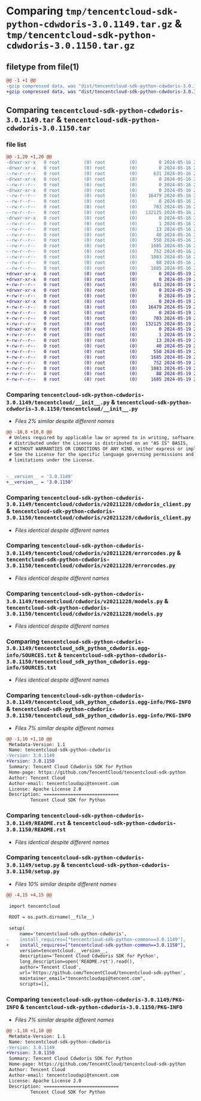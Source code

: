 # Comparing `tmp/tencentcloud-sdk-python-cdwdoris-3.0.1149.tar.gz` & `tmp/tencentcloud-sdk-python-cdwdoris-3.0.1150.tar.gz`

## filetype from file(1)

```diff
@@ -1 +1 @@
-gzip compressed data, was "dist/tencentcloud-sdk-python-cdwdoris-3.0.1149.tar", last modified: Thu May 16 20:25:24 2024, max compression
+gzip compressed data, was "dist/tencentcloud-sdk-python-cdwdoris-3.0.1150.tar", last modified: Sun May 19 20:39:55 2024, max compression
```

## Comparing `tencentcloud-sdk-python-cdwdoris-3.0.1149.tar` & `tencentcloud-sdk-python-cdwdoris-3.0.1150.tar`

### file list

```diff
@@ -1,20 +1,20 @@
-drwxr-xr-x   0 root         (0) root         (0)        0 2024-05-16 20:25:24.000000 tencentcloud-sdk-python-cdwdoris-3.0.1149/
-drwxr-xr-x   0 root         (0) root         (0)        0 2024-05-16 20:25:24.000000 tencentcloud-sdk-python-cdwdoris-3.0.1149/tencentcloud/
--rw-r--r--   0 root         (0) root         (0)      631 2024-05-16 20:25:24.000000 tencentcloud-sdk-python-cdwdoris-3.0.1149/tencentcloud/__init__.py
-drwxr-xr-x   0 root         (0) root         (0)        0 2024-05-16 20:25:24.000000 tencentcloud-sdk-python-cdwdoris-3.0.1149/tencentcloud/cdwdoris/
--rw-r--r--   0 root         (0) root         (0)        0 2024-05-16 20:25:24.000000 tencentcloud-sdk-python-cdwdoris-3.0.1149/tencentcloud/cdwdoris/__init__.py
-drwxr-xr-x   0 root         (0) root         (0)        0 2024-05-16 20:25:24.000000 tencentcloud-sdk-python-cdwdoris-3.0.1149/tencentcloud/cdwdoris/v20211228/
--rw-r--r--   0 root         (0) root         (0)    16479 2024-05-16 20:25:24.000000 tencentcloud-sdk-python-cdwdoris-3.0.1149/tencentcloud/cdwdoris/v20211228/cdwdoris_client.py
--rw-r--r--   0 root         (0) root         (0)        0 2024-05-16 20:25:24.000000 tencentcloud-sdk-python-cdwdoris-3.0.1149/tencentcloud/cdwdoris/v20211228/__init__.py
--rw-r--r--   0 root         (0) root         (0)      703 2024-05-16 20:25:24.000000 tencentcloud-sdk-python-cdwdoris-3.0.1149/tencentcloud/cdwdoris/v20211228/errorcodes.py
--rw-r--r--   0 root         (0) root         (0)   132125 2024-05-16 20:25:24.000000 tencentcloud-sdk-python-cdwdoris-3.0.1149/tencentcloud/cdwdoris/v20211228/models.py
-drwxr-xr-x   0 root         (0) root         (0)        0 2024-05-16 20:25:24.000000 tencentcloud-sdk-python-cdwdoris-3.0.1149/tencentcloud_sdk_python_cdwdoris.egg-info/
--rw-r--r--   0 root         (0) root         (0)        1 2024-05-16 20:25:24.000000 tencentcloud-sdk-python-cdwdoris-3.0.1149/tencentcloud_sdk_python_cdwdoris.egg-info/dependency_links.txt
--rw-r--r--   0 root         (0) root         (0)       13 2024-05-16 20:25:24.000000 tencentcloud-sdk-python-cdwdoris-3.0.1149/tencentcloud_sdk_python_cdwdoris.egg-info/top_level.txt
--rw-r--r--   0 root         (0) root         (0)       40 2024-05-16 20:25:24.000000 tencentcloud-sdk-python-cdwdoris-3.0.1149/tencentcloud_sdk_python_cdwdoris.egg-info/requires.txt
--rw-r--r--   0 root         (0) root         (0)      550 2024-05-16 20:25:24.000000 tencentcloud-sdk-python-cdwdoris-3.0.1149/tencentcloud_sdk_python_cdwdoris.egg-info/SOURCES.txt
--rw-r--r--   0 root         (0) root         (0)     1685 2024-05-16 20:25:24.000000 tencentcloud-sdk-python-cdwdoris-3.0.1149/tencentcloud_sdk_python_cdwdoris.egg-info/PKG-INFO
--rw-r--r--   0 root         (0) root         (0)      752 2024-05-16 20:25:24.000000 tencentcloud-sdk-python-cdwdoris-3.0.1149/README.rst
--rw-r--r--   0 root         (0) root         (0)     1083 2024-05-16 20:25:24.000000 tencentcloud-sdk-python-cdwdoris-3.0.1149/setup.py
--rw-r--r--   0 root         (0) root         (0)       88 2024-05-16 20:25:24.000000 tencentcloud-sdk-python-cdwdoris-3.0.1149/setup.cfg
--rw-r--r--   0 root         (0) root         (0)     1685 2024-05-16 20:25:24.000000 tencentcloud-sdk-python-cdwdoris-3.0.1149/PKG-INFO
+drwxr-xr-x   0 root         (0) root         (0)        0 2024-05-19 20:39:55.000000 tencentcloud-sdk-python-cdwdoris-3.0.1150/
+drwxr-xr-x   0 root         (0) root         (0)        0 2024-05-19 20:39:55.000000 tencentcloud-sdk-python-cdwdoris-3.0.1150/tencentcloud/
+-rw-r--r--   0 root         (0) root         (0)      631 2024-05-19 20:39:55.000000 tencentcloud-sdk-python-cdwdoris-3.0.1150/tencentcloud/__init__.py
+drwxr-xr-x   0 root         (0) root         (0)        0 2024-05-19 20:39:55.000000 tencentcloud-sdk-python-cdwdoris-3.0.1150/tencentcloud/cdwdoris/
+-rw-r--r--   0 root         (0) root         (0)        0 2024-05-19 20:39:55.000000 tencentcloud-sdk-python-cdwdoris-3.0.1150/tencentcloud/cdwdoris/__init__.py
+drwxr-xr-x   0 root         (0) root         (0)        0 2024-05-19 20:39:55.000000 tencentcloud-sdk-python-cdwdoris-3.0.1150/tencentcloud/cdwdoris/v20211228/
+-rw-r--r--   0 root         (0) root         (0)    16479 2024-05-19 20:39:55.000000 tencentcloud-sdk-python-cdwdoris-3.0.1150/tencentcloud/cdwdoris/v20211228/cdwdoris_client.py
+-rw-r--r--   0 root         (0) root         (0)        0 2024-05-19 20:39:55.000000 tencentcloud-sdk-python-cdwdoris-3.0.1150/tencentcloud/cdwdoris/v20211228/__init__.py
+-rw-r--r--   0 root         (0) root         (0)      703 2024-05-19 20:39:55.000000 tencentcloud-sdk-python-cdwdoris-3.0.1150/tencentcloud/cdwdoris/v20211228/errorcodes.py
+-rw-r--r--   0 root         (0) root         (0)   132125 2024-05-19 20:39:55.000000 tencentcloud-sdk-python-cdwdoris-3.0.1150/tencentcloud/cdwdoris/v20211228/models.py
+drwxr-xr-x   0 root         (0) root         (0)        0 2024-05-19 20:39:55.000000 tencentcloud-sdk-python-cdwdoris-3.0.1150/tencentcloud_sdk_python_cdwdoris.egg-info/
+-rw-r--r--   0 root         (0) root         (0)        1 2024-05-19 20:39:55.000000 tencentcloud-sdk-python-cdwdoris-3.0.1150/tencentcloud_sdk_python_cdwdoris.egg-info/dependency_links.txt
+-rw-r--r--   0 root         (0) root         (0)       13 2024-05-19 20:39:55.000000 tencentcloud-sdk-python-cdwdoris-3.0.1150/tencentcloud_sdk_python_cdwdoris.egg-info/top_level.txt
+-rw-r--r--   0 root         (0) root         (0)       40 2024-05-19 20:39:55.000000 tencentcloud-sdk-python-cdwdoris-3.0.1150/tencentcloud_sdk_python_cdwdoris.egg-info/requires.txt
+-rw-r--r--   0 root         (0) root         (0)      550 2024-05-19 20:39:55.000000 tencentcloud-sdk-python-cdwdoris-3.0.1150/tencentcloud_sdk_python_cdwdoris.egg-info/SOURCES.txt
+-rw-r--r--   0 root         (0) root         (0)     1685 2024-05-19 20:39:55.000000 tencentcloud-sdk-python-cdwdoris-3.0.1150/tencentcloud_sdk_python_cdwdoris.egg-info/PKG-INFO
+-rw-r--r--   0 root         (0) root         (0)      752 2024-05-19 20:39:55.000000 tencentcloud-sdk-python-cdwdoris-3.0.1150/README.rst
+-rw-r--r--   0 root         (0) root         (0)     1083 2024-05-19 20:39:55.000000 tencentcloud-sdk-python-cdwdoris-3.0.1150/setup.py
+-rw-r--r--   0 root         (0) root         (0)       88 2024-05-19 20:39:55.000000 tencentcloud-sdk-python-cdwdoris-3.0.1150/setup.cfg
+-rw-r--r--   0 root         (0) root         (0)     1685 2024-05-19 20:39:55.000000 tencentcloud-sdk-python-cdwdoris-3.0.1150/PKG-INFO
```

### Comparing `tencentcloud-sdk-python-cdwdoris-3.0.1149/tencentcloud/__init__.py` & `tencentcloud-sdk-python-cdwdoris-3.0.1150/tencentcloud/__init__.py`

 * *Files 2% similar despite different names*

```diff
@@ -10,8 +10,8 @@
 # Unless required by applicable law or agreed to in writing, software
 # distributed under the License is distributed on an "AS IS" BASIS,
 # WITHOUT WARRANTIES OR CONDITIONS OF ANY KIND, either express or implied.
 # See the License for the specific language governing permissions and
 # limitations under the License.
 
 
-__version__ = '3.0.1149'
+__version__ = '3.0.1150'
```

### Comparing `tencentcloud-sdk-python-cdwdoris-3.0.1149/tencentcloud/cdwdoris/v20211228/cdwdoris_client.py` & `tencentcloud-sdk-python-cdwdoris-3.0.1150/tencentcloud/cdwdoris/v20211228/cdwdoris_client.py`

 * *Files identical despite different names*

### Comparing `tencentcloud-sdk-python-cdwdoris-3.0.1149/tencentcloud/cdwdoris/v20211228/errorcodes.py` & `tencentcloud-sdk-python-cdwdoris-3.0.1150/tencentcloud/cdwdoris/v20211228/errorcodes.py`

 * *Files identical despite different names*

### Comparing `tencentcloud-sdk-python-cdwdoris-3.0.1149/tencentcloud/cdwdoris/v20211228/models.py` & `tencentcloud-sdk-python-cdwdoris-3.0.1150/tencentcloud/cdwdoris/v20211228/models.py`

 * *Files identical despite different names*

### Comparing `tencentcloud-sdk-python-cdwdoris-3.0.1149/tencentcloud_sdk_python_cdwdoris.egg-info/SOURCES.txt` & `tencentcloud-sdk-python-cdwdoris-3.0.1150/tencentcloud_sdk_python_cdwdoris.egg-info/SOURCES.txt`

 * *Files identical despite different names*

### Comparing `tencentcloud-sdk-python-cdwdoris-3.0.1149/tencentcloud_sdk_python_cdwdoris.egg-info/PKG-INFO` & `tencentcloud-sdk-python-cdwdoris-3.0.1150/tencentcloud_sdk_python_cdwdoris.egg-info/PKG-INFO`

 * *Files 7% similar despite different names*

```diff
@@ -1,10 +1,10 @@
 Metadata-Version: 1.1
 Name: tencentcloud-sdk-python-cdwdoris
-Version: 3.0.1149
+Version: 3.0.1150
 Summary: Tencent Cloud Cdwdoris SDK for Python
 Home-page: https://github.com/TencentCloud/tencentcloud-sdk-python
 Author: Tencent Cloud
 Author-email: tencentcloudapi@tencent.com
 License: Apache License 2.0
 Description: ============================
         Tencent Cloud SDK for Python
```

### Comparing `tencentcloud-sdk-python-cdwdoris-3.0.1149/README.rst` & `tencentcloud-sdk-python-cdwdoris-3.0.1150/README.rst`

 * *Files identical despite different names*

### Comparing `tencentcloud-sdk-python-cdwdoris-3.0.1149/setup.py` & `tencentcloud-sdk-python-cdwdoris-3.0.1150/setup.py`

 * *Files 10% similar despite different names*

```diff
@@ -4,15 +4,15 @@
 
 import tencentcloud
 
 ROOT = os.path.dirname(__file__)
 
 setup(
     name='tencentcloud-sdk-python-cdwdoris',
-    install_requires=["tencentcloud-sdk-python-common==3.0.1149"],
+    install_requires=["tencentcloud-sdk-python-common==3.0.1150"],
     version=tencentcloud.__version__,
     description='Tencent Cloud Cdwdoris SDK for Python',
     long_description=open('README.rst').read(),
     author='Tencent Cloud',
     url='https://github.com/TencentCloud/tencentcloud-sdk-python',
     maintainer_email="tencentcloudapi@tencent.com",
     scripts=[],
```

### Comparing `tencentcloud-sdk-python-cdwdoris-3.0.1149/PKG-INFO` & `tencentcloud-sdk-python-cdwdoris-3.0.1150/PKG-INFO`

 * *Files 7% similar despite different names*

```diff
@@ -1,10 +1,10 @@
 Metadata-Version: 1.1
 Name: tencentcloud-sdk-python-cdwdoris
-Version: 3.0.1149
+Version: 3.0.1150
 Summary: Tencent Cloud Cdwdoris SDK for Python
 Home-page: https://github.com/TencentCloud/tencentcloud-sdk-python
 Author: Tencent Cloud
 Author-email: tencentcloudapi@tencent.com
 License: Apache License 2.0
 Description: ============================
         Tencent Cloud SDK for Python
```

